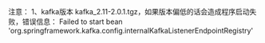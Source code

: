 注意：
1、kafka版本 kafka_2.11-2.0.1.tgz，如果版本偏低的话会造成程序启动失败，错误信息：
    Failed to start bean 'org.springframework.kafka.config.internalKafkaListenerEndpointRegistry'